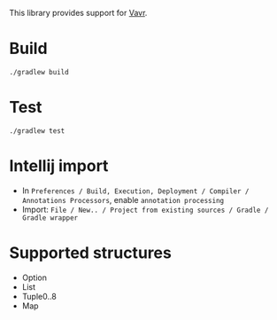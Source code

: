 This library provides support for [Vavr](http://www.vavr.io/).

# Build

```
./gradlew build
```

# Test

```
./gradlew test
```

# Intellij import 
* In `Preferences / Build, Execution, Deployment / Compiler / Annotations Processors`, enable `annotation processing`
* Import: `File / New.. / Project from existing sources / Gradle / Gradle wrapper`

# Supported structures
* Option
* List
* Tuple0..8
* Map

